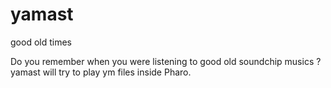 # yamast
good old times

Do you remember when you were listening to good old soundchip musics ?
yamast will try to play ym files inside Pharo.

